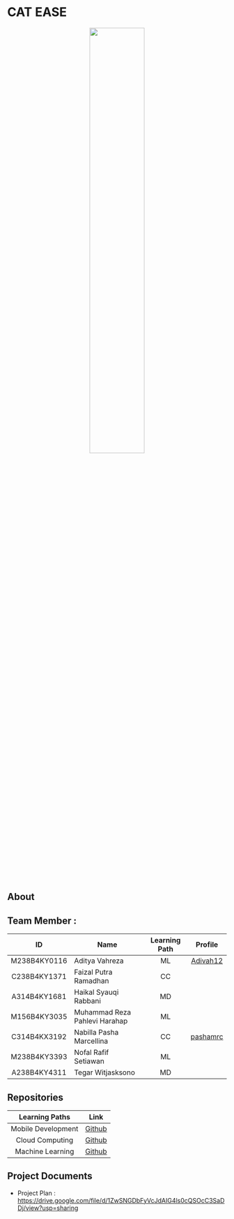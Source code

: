 # CAT EASE 
<div align="center">
<img src="" width="50%" height="50%" >
</div>


## About


## Team Member :

| ID           | Name                                | Learning Path | Profile |
| :------------: | ----------------------------------- | :--------------: | :-------: |
| M238B4KY0116   | Aditya Vahreza                      | ML               |    [Adivah12](https://github.com/Adivah12)    |
| C238B4KY1371   | Faizal Putra Ramadhan               | CC               |    []()     |
| A314B4KY1681   | Haikal Syauqi Rabbani               | MD               |    []()     |
| M156B4KY3035   | Muhammad Reza Pahlevi Harahap       | ML               |    []()     |
| C314B4KX3192   | Nabilla Pasha Marcellina            | CC               |    [pashamrc](https://github.com/pashamrc)     |
| M238B4KY3393   | Nofal Rafif Setiawan                | ML               |    []()     |
| A238B4KY4311   | Tegar Witjasksono                   | MD               |    []() |

## Repositories
|   Learning Paths   |                                Link                                |
| :----------------: | :----------------------------------------------------------------: |
| Mobile Development | [Github](https://github.com/Cat-Ease/Mobile-Development) |
|  Cloud Computing  | [Github](https://github.com/Cat-Ease/Cloud-Computing)  |
|   Machine Learning  | [Github](https://github.com/Cat-Ease/Cloud-Computing)  |

## Project Documents
- Project Plan : https://drive.google.com/file/d/1ZwSNGDbFyVcJdAIG4ls0cQSOcC3SaDDj/view?usp=sharing
